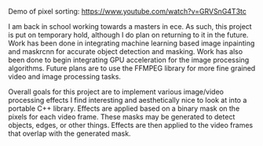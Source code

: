 Demo of pixel sorting: https://www.youtube.com/watch?v=GRVSnG4T3tc

I am back in school working towards a masters in ece. As such, this project is put on temporary hold, although I do plan on returning to it in the future.
Work has been done in integrating machine learning based image inpainting and maskrcnn for accurate object detection and masking.
Work has also been done to begin integrating GPU acceleration for the image processing algorithms.
Future plans are to use the FFMPEG library for more fine grained video and image processing tasks.

Overall goals for this project are to implement various image/video processing effects I find interesting and aesthetically nice to look at into a portable C++ library.
Effects are applied based on a binary mask on the pixels for each video frame. These masks may be generated to detect objects, edges, or other things. Effects are then applied to the video frames that overlap with the generated mask.

